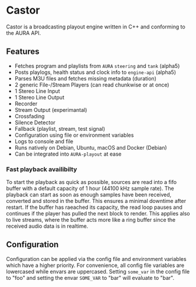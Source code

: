 # Castor

Castor is a broadcasting playout engine written in C++ and conforming to the AURA API.

## Features

- Fetches program and playlists from `AURA` `steering` and `tank` (alpha5)
- Posts playlogs, health status and clock info to `engine-api` (alpha5)
- Parses M3U files and fetches missing metadata (duration)
- 2 generic File-/Stream Players (can read chunkwise or at once)
- 1 Stereo Line Input
- 1 Stereo Line Output
- Recorder
- Stream Output (experimantal)
- Crossfading
- Silence Detector
- Fallback (playlist, stream, test signal)
- Configuration using file or environment variables
- Logs to console and file
- Runs natively on Debian, Ubuntu, macOS and Docker (Debian)
- Can be integrated into `AURA-playout` at ease


### Fast playback availibilty 
To start the playback as quick as possible, sources are read into a fifo buffer with a default capacity of 1 hour (44100 kHz sample rate). The playback can start as soon as enough samples have been received, converted and stored in the buffer. This ensures a minimal downtime after restart. If the buffer has raeached its capacity, the read loop pauses and continues if the player has pulled the next block to render. This applies also to live streams, where the buffer acts more like a ring buffer since the received audio data is in realtime.

## Configuration
Configuration can be applied via the config file and environment variables which have a higher priority. For convenience, all config file variables are lowercased while envars are uppercased. Setting `some_var` in the config file to "foo" and setting the envar `SOME_VAR` to "bar" will evaluate to "bar".